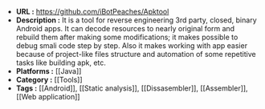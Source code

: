 - **URL :** https://github.com/iBotPeaches/Apktool
- **Description :** It is a tool for reverse engineering 3rd party, closed, binary Android apps. It can decode resources to nearly original form and rebuild them after making some modifications; it makes possible to debug smali code step by step. Also it makes working with app easier because of project-like files structure and automation of some repetitive tasks like building apk, etc.
- **Platforms :** [[Java]]
- **Category :** [[Tools]]
- **Tags :** [[Android]], [[Static analysis]], [[Dissasembler]], [[Assembler]], [[Web application]]